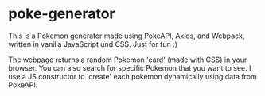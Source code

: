 # poke-generator
This is a Pokemon generator made using PokeAPI, Axios, and Webpack, written in vanilla JavaScript und CSS. Just for fun :)

The webpage returns a random Pokemon 'card' (made with CSS) in your browser. You can also search for specific Pokemon that you want to see. I use a JS constructor to 'create' each pokemon dynamically using data from PokeAPI. 